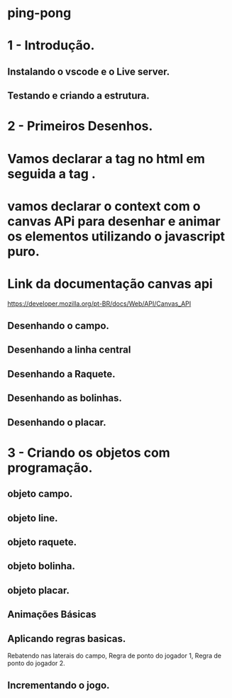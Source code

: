 # ping-pong

# 1 -  Introdução.
 ## Instalando o vscode e o Live server.
 ## Testando e criando a estrutura.

# 2 - Primeiros Desenhos. 
# Vamos declarar a tag <canvas></canvas> no html em seguida  a tag <script></script> .

# vamos declarar o context com o canvas APi para desenhar e animar os elementos utilizando o javascript puro.
# Link da documentação canvas api
<https://developer.mozilla.org/pt-BR/docs/Web/API/Canvas_API>

## Desenhando o campo.
## Desenhando a linha central
## Desenhando a Raquete.
## Desenhando as bolinhas.
## Desenhando o placar.

# 3 - Criando os objetos com programação.
## objeto campo.
## objeto line.
## objeto raquete.
## objeto bolinha.
## objeto placar.
## Animações Básicas
## Aplicando regras basicas.
Rebatendo nas laterais do campo, Regra de ponto do jogador 1, Regra de ponto do jogador 2.
## Incrementando o jogo.

  





